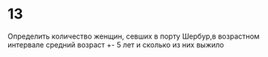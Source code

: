 # 13
Определить количество женщин, севших в порту Шербур,в возрастном интервале средний возраст +- 5 лет и сколько из них выжило
